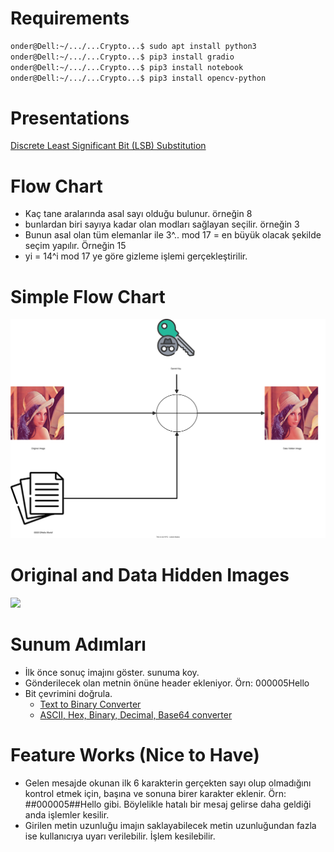 # Requirements

```sh
onder@Dell:~/.../...Crypto...$ sudo apt install python3
onder@Dell:~/.../...Crypto...$ pip3 install gradio
onder@Dell:~/.../...Crypto...$ pip3 install notebook
onder@Dell:~/.../...Crypto...$ pip3 install opencv-python
```

# Presentations

[Discrete Least Significant Bit (LSB) Substitution](docs/Discrete_Least_Significant_Bit_Substitution.pdf)

# Flow Chart

* Kaç tane aralarında asal sayı olduğu bulunur. örneğin 8
* bunlardan biri sayıya kadar olan modları sağlayan seçilir. örneğin 3
* Bunun asal olan tüm elemanlar ile 3^.. mod 17 = en büyük olacak şekilde seçim yapılır. Örneğin 15
* yi = 14^i mod 17 ye göre gizleme işlemi gerçekleştirilir.


# Simple Flow Chart
![](images/SimpleFlowChart.drawio.svg)


# Original and Data Hidden Images
![](images/original_and_data_hidden_images.png.svg)


# Sunum Adımları

* İlk önce sonuç imajını göster. sunuma koy.
* Gönderilecek olan metnin önüne header ekleniyor. Örn: 000005Hello
* Bit çevrimini doğrula. 
  * [Text to Binary Converter](https://www.rapidtables.com/convert/number/ascii-to-binary.html)
  * [ASCII, Hex, Binary, Decimal, Base64 converter](https://www.rapidtables.com/convert/number/ascii-hex-bin-dec-converter.html)

# Feature Works (Nice to Have)

* Gelen mesajde okunan ilk 6 karakterin gerçekten sayı olup olmadığını kontrol etmek için, başına ve sonuna birer karakter eklenir. Örn: ##000005##Hello gibi. Böylelikle hatalı bir mesaj gelirse daha geldiği anda işlemler kesilir.
* Girilen metin uzunluğu imajın saklayabilecek metin uzunluğundan fazla ise kullanıcıya uyarı verilebilir. İşlem kesilebilir.
